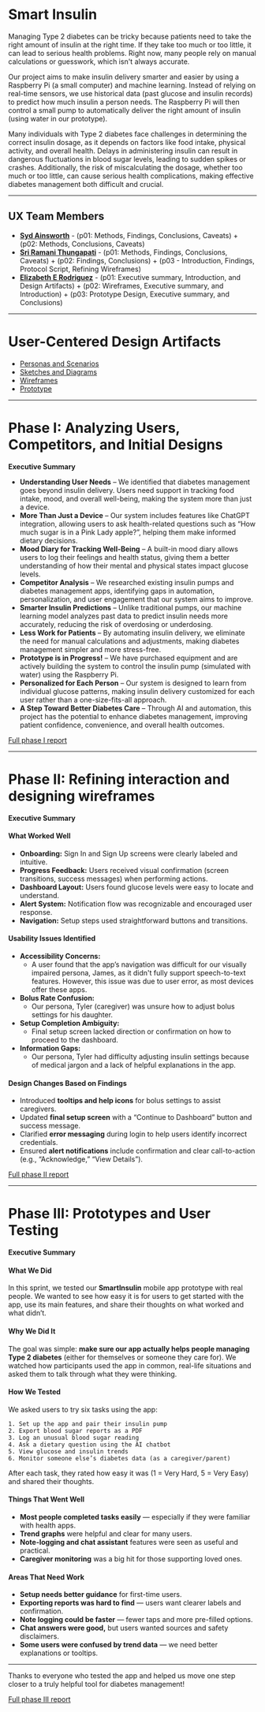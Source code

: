 # Smart Insulin

Managing Type 2 diabetes can be tricky because patients need to take the right amount of insulin at the right time. If they take too much or too little, it can lead to serious health problems. Right now, many people rely on manual calculations or guesswork, which isn't always accurate.

Our project aims to make insulin delivery smarter and easier by using a Raspberry Pi (a small computer) and machine learning. Instead of relying on real-time sensors, we use historical data (past glucose and insulin records) to predict how much insulin a person needs. The Raspberry Pi will then control a small pump to automatically deliver the right amount of insulin (using water in our prototype).

Many individuals with Type 2 diabetes face challenges in determining the correct insulin dosage, as it depends on factors like food intake, physical activity, and overall health. Delays in administering insulin can result in dangerous fluctuations in blood sugar levels, leading to sudden spikes or crashes. Additionally, the risk of miscalculating the dosage, whether too much or too little, can cause serious health complications, making effective diabetes management both difficult and crucial.

---

## UX Team Members

* **[Syd Ainsworth](https://github.com/UsabilityEngineering/ux-journal-5QU1D/tree/main/journal)** - (p01: Methods, Findings, Conclusions, Caveats) + (p02: Methods, Conclusions, Caveats)
* **[Sri Ramani Thungapati](https://github.com/UsabilityEngineering/ux-journal-sthungapati/tree/main/journal)** - (p01: Methods, Findings, Conclusions, Caveats) + (p02: Findings, Conclusions) + (p03 - Introduction, Findings, Protocol Script, Refining Wireframes) 
* **[Elizabeth E Rodriguez](https://github.com/UsabilityEngineering/ux-journal-babab0uille/tree/main/journal)** - (p01: Executive summary, Introduction, and Design Artifacts) + (p02: Wireframes, Executive summary, and Introduction) + (p03: Prototype Design, Executive summary, and Conclusions)

---

# User-Centered Design Artifacts

* [Personas and Scenarios](personas/)
* [Sketches and Diagrams](sketches/)
* [Wireframes](wireframes/)
* [Prototype](https://www.figma.com/proto/3UfoDGpiQyFp0oDP9B3OO3/smartinsulin-prototype?node-id=2009-460&p=f&t=jL6aCALZ8KUapavs-1&scaling=min-zoom&content-scaling=fixed&page-id=2009%3A283&starting-point-node-id=2009%3A460&show-proto-sidebar=1)
 
---

# Phase I: Analyzing Users, Competitors, and Initial Designs

**Executive Summary**

* **Understanding User Needs** – We identified that diabetes management goes beyond insulin delivery. Users need support in tracking food intake, mood, and overall well-being, making the system more than just a device.
* **More Than Just a Device** – Our system includes features like ChatGPT integration, allowing users to ask health-related questions such as “How much sugar is in a Pink Lady apple?”, helping them make informed dietary decisions.
* **Mood Diary for Tracking Well-Being** – A built-in mood diary allows users to log their feelings and health status, giving them a better understanding of how their mental and physical states impact glucose levels.
* **Competitor Analysis** – We researched existing insulin pumps and diabetes management apps, identifying gaps in automation, personalization, and user engagement that our system aims to improve.
* **Smarter Insulin Predictions** – Unlike traditional pumps, our machine learning model analyzes past data to predict insulin needs more accurately, reducing the risk of overdosing or underdosing.
* **Less Work for Patients** – By automating insulin delivery, we eliminate the need for manual calculations and adjustments, making diabetes management simpler and more stress-free.
* **Prototype is in Progress!** – We have purchased equipment and are actively building the system to control the insulin pump (simulated with water) using the Raspberry Pi.
* **Personalized for Each Person** – Our system is designed to learn from individual glucose patterns, making insulin delivery customized for each user rather than a one-size-fits-all approach.
* **A Step Toward Better Diabetes Care** – Through AI and automation, this project has the potential to enhance diabetes management, improving patient confidence, convenience, and overall health outcomes.

[Full phase I report](phaseI/)

---

# Phase II: Refining interaction and designing wireframes

**Executive Summary**

#### What Worked Well

* **Onboarding:** Sign In and Sign Up screens were clearly labeled and intuitive.
* **Progress Feedback:** Users received visual confirmation (screen transitions, success messages) when performing actions.
* **Dashboard Layout:** Users found glucose levels were easy to locate and understand.
* **Alert System:** Notification flow was recognizable and encouraged user response.
* **Navigation:** Setup steps used straightforward buttons and transitions.

#### Usability Issues Identified

* **Accessibility Concerns:**
  - A user found that the app’s navigation was difficult for our visually impaired persona, James, as it didn't fully support speech-to-text features. However, this issue was due to user error, as most devices offer these apps.
* **Bolus Rate Confusion:**
  - Our persona, Tyler (caregiver) was unsure how to adjust bolus settings for his daughter.
* **Setup Completion Ambiguity:**
  - Final setup screen lacked direction or confirmation on how to proceed to the dashboard.
* **Information Gaps:**
  - Our persona, Tyler  had difficulty adjusting insulin settings because of medical jargon and a lack of helpful explanations in the app.

#### Design Changes Based on Findings

* Introduced **tooltips and help icons** for bolus settings to assist caregivers.
* Updated **final setup screen** with a “Continue to Dashboard” button and success message.
* Clarified **error messaging** during login to help users identify incorrect credentials.
* Ensured **alert notifications** include confirmation and clear call-to-action (e.g., “Acknowledge,” “View Details”).

[Full phase II report](phaseII/)

---

# Phase III: Prototypes and User Testing

**Executive Summary**

#### What We Did

In this sprint, we tested our **SmartInsulin** mobile app prototype with real people. We wanted to see how easy it is for users to get started with the app, use its main features, and share their thoughts on what worked and what didn’t.

#### Why We Did It

The goal was simple: **make sure our app actually helps people managing Type 2 diabetes** (either for themselves or someone they care for). We watched how participants used the app in common, real-life situations and asked them to talk through what they were thinking.

#### How We Tested

We asked users to try six tasks using the app:

    1. Set up the app and pair their insulin pump
    2. Export blood sugar reports as a PDF
    3. Log an unusual blood sugar reading
    4. Ask a dietary question using the AI chatbot
    5. View glucose and insulin trends
    6. Monitor someone else’s diabetes data (as a caregiver/parent)

After each task, they rated how easy it was (1 = Very Hard, 5 = Very Easy) and shared their thoughts.

#### Things That Went Well

- **Most people completed tasks easily** — especially if they were familiar with health apps.
- **Trend graphs** were helpful and clear for many users.
- **Note-logging and chat assistant** features were seen as useful and practical.
- **Caregiver monitoring** was a big hit for those supporting loved ones.

#### Areas That Need Work

- **Setup needs better guidance** for first-time users.
- **Exporting reports was hard to find** — users want clearer labels and confirmation.
- **Note logging could be faster** — fewer taps and more pre-filled options.
- **Chat answers were good,** but users wanted sources and safety disclaimers.
- **Some users were confused by trend data** — we need better explanations or tooltips.
---

Thanks to everyone who tested the app and helped us move one step closer to a truly helpful tool for diabetes management!

[Full phase III report](phaseIII/)

